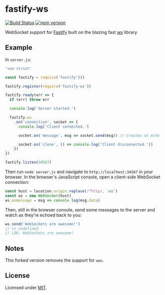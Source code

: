# fastify-ws

[![Build Status](https://travis-ci.org/gj/fastify-ws.svg?branch=master)](https://travis-ci.org/gj/fastify-ws) [![npm version](https://badge.fury.io/js/fastify-ws.svg)](https://www.npmjs.com/package/fastify-ws)

WebSocket support for [Fastify](https://github.com/fastify/fastify) built on the blazing fast [ws](http://npm.im/ws) library.

## Example

In `server.js`:

```js
'use strict'

const fastify = require('fastify')()

fastify.register(require('fastify-ws'))

fastify.ready(err => {
  if (err) throw err

  console.log('Server started.')

  fastify.ws
    .on('connection', socket => {
      console.log('Client connected.')

      socket.on('message', msg => socket.send(msg)) // Creates an echo server

      socket.on('close', () => console.log('Client disconnected.'))
    })
})

fastify.listen(34567)
```

Then run `node server.js` and navigate to `http://localhost:34567` in your browser. In the browser's JavaScript console, open a client-side WebSocket connection:

```js
const host = location.origin.replace(/^http/, 'ws')
const ws = new WebSocket(host)
ws.onmessage = msg => console.log(msg.data)
```

Then, still in the browser console, send some messages to the server and watch as they're echoed back to you:

```js
ws.send('WebSockets are awesome!')
// => undefined
// LOG: WebSockets are awesome!
```

## Notes

This forked version removes the support for `uws`.

## License

Licensed under [MIT](./LICENSE).
